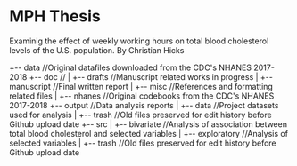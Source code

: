 # MPH Thesis
 Examinig the effect of weekly working hours on total blood cholesterol levels of the U.S. population.
 By Christian Hicks

+-- data //Original datafiles downloaded from the CDC's NHANES 2017-2018
+-- doc //
|   +-- drafts //Manuscript related works in progress
|   +-- manuscript //Final written report
|   +-- misc //References and formatting related files
|   +-- nhanes //Original codebooks from the CDC's NHANES 2017-2018
+-- output //Data analysis reports
|   +-- data //Project datasets used for analysis
|   +-- trash //Old files preserved for edit history before Github upload date
+-- src
|   +-- bivariate //Analysis of association between total blood cholesterol and selected variables
|   +-- exploratory //Analysis of selected variables
|   +-- trash //Old files preserved for edit history before Github upload date